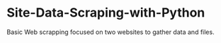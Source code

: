 # Site-Data-Scraping-with-Python
Basic Web scrapping focused on two websites to gather data and files.
